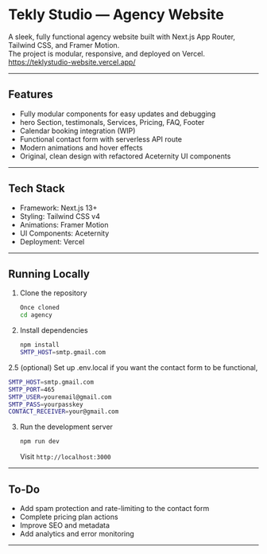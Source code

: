 # Tekly Studio — Agency Website

A sleek, fully functional agency website built with Next.js App Router, Tailwind CSS, and Framer Motion.  
The project is modular, responsive, and deployed on Vercel.
https://teklystudio-website.vercel.app/

---

## Features

- Fully modular components for easy updates and debugging
- hero Section, testimonals, Services, Pricing, FAQ, Footer
- Calendar booking integration (WIP)
- Functional contact form with serverless API route
- Modern animations and hover effects
- Original, clean design with refactored Aceternity UI components

---

## Tech Stack

- Framework: Next.js 13+ 
- Styling: Tailwind CSS v4
- Animations: Framer Motion
- UI Components: Aceternity 
- Deployment: Vercel

---

## Running Locally

1. Clone the repository

   ```bash
   Once cloned
   cd agency
   ```

2. Install dependencies

   ```bash
   npm install
   SMTP_HOST=smtp.gmail.com 
   ```
2.5 (optional) Set up .env.local if you want the contact form to be functional,

   ```bash
   SMTP_HOST=smtp.gmail.com
   SMTP_PORT=465
   SMTP_USER=youremail@gmail.com
   SMTP_PASS=yourpasskey
   CONTACT_RECEIVER=your@gmail.com  
   ```

3. Run the development server

   ```bash
   npm run dev
   ```

   Visit `http://localhost:3000`

---

## To-Do

- Add spam protection and rate-limiting to the contact form
- Complete pricing plan actions
- Improve SEO and metadata
- Add analytics and error monitoring

---
